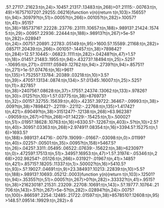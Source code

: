 .5?.27117:.21623:t(n,24)>.1045?.21317:.13483:t(n,268)>0?.21115:-.00763:t(n,49)>1675710720?.29255:.06216}function v(n){return t(n,103)>.15655?t(n,94)>.30979?t(n,51)>.0005?t(n,266)>.00105?t(n,282)>.10057?t(n,41)>.9515?t(n,38)>18573716?.22228:.23776:.23111:.10657:t(n,188)>.98913?.21424:.15745:t(n,29)>.0095?.22936:.22444:t(n,188)>.98913?t(n,267)>5e-5?t(n,282)>.02894?t(n,24)>.0075?.20891:.22783:.05149:t(n,95)>1600.5?.15589:.21168:t(n,282)>.08571?.20439:t(n,266)>.00105?-.14457:t(n,38)>789842?t(n,284)>12.5?.10445:-.06823:.1111:t(n,282)>.04248?t(n,47)>1.5?t(n,18)>.0145?.21483:.1955:t(n,94)>.43273?.18494:t(n,25)>.525?-.10695:t(n,271)>.01111?.05949:.12762:t(n,94)>.2739?t(n,94)>.85751?t(n,271)>1e-5?.07476:t(n,16)>961?t(n,135)>1.75255?.13784:.20389:.03218:t(n,10)>3.5?t(n,39)>.4705?.13134:.0874:t(n,134)>.5?.01345:.16007:t(n,25)>.525?t(n,11)>.82785?t(n,38)>240756?.08628:t(n,37)>.1755?.24374:.13062:t(n,133)>.97826?t(n,30)>.0125?t(n,10)>1.5?.03775:t(n,38)>876973?t(n,32)>.0015?.32755:.15639:t(n,40)>.4235?.39722:.36467:-.09993:t(n,38)>.009?t(n,38)>789842?-.22119:-.22112:-.22768:t(n,135)>1.41742?t(n,421)>.69049?t(n,38)>3151247?-.12138:t(n,268)>63.96238?-.09059:t(n,267)>0?t(n,268)>0?.14229:-.15425:t(n,1)>.50002?t(n,51)>.0195?.18628:.10763:t(n,16)>6330.5?-.12267:t(n,403)>.5?t(n,10)>2.5?t(n,40)>.3095?.03363:t(n,268)>2.97491?.08354:t(n,16)>3394.5?.15275:t(n,16)>1693.5?t(n,188)>.98913?.44716:-.0079:.19099:-.01667:-.03098:t(n,0)>.01199?t(n,40)>.0225?-.00501:t(n,35)>.0095?t(n,158)>5467.5?t(n,26)>.0425?.3311:.05495:.06522:.07639:-.15622:t(n,38)>623097?t(n,0)>.47259?.17513:t(n,51)>.3495?.16953:t(n,47)>1.5?.31974:-.05346:t(n,268)>202.98254?-.05126:t(n,266)>.03192?-.01967:t(n,41)>.1485?t(n,421)>.85715?.18205:.11337:t(n,1)>.50002?t(n,16)>5410.5?t(n,93)>.5?.19027:.04691:t(n,9)>23.38493?.10213:.22839:t(n,10)>5.5?t(n,188)>.98913?.10693:.05212:.0003}function y(n){return t(n,103)>.12501?t(n,94)>.35355?t(n,51)>.0005?t(n,267)>0?t(n,282)>.33332?t(n,41)>.9515?t(n,38)>21623018?.21531:.23209:.22708:.10691:t(n,143)>.5?.19777:.10764:.21706:t(n,143)>.5?t(n,267)>5e-5?t(n,282)>.02894?t(n,24)>.0075?t(n,100)>.86659?.2254:.12485:.21722:.01597:t(n,38)>8578510?.12608:t(n,95)>148.5?.09514:.19929:t(n,282)>.6